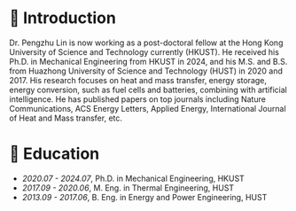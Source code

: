 # 🧑 Introduction
Dr. Pengzhu Lin is now working as a post-doctoral fellow at the Hong Kong University of Science and Technology currently (HKUST). He received his Ph.D. in Mechanical Engineering from HKUST in 2024, and his M.S. and B.S. from Huazhong University of Science and Technology (HUST) in 2020 and 2017. His research focuses on heat and mass transfer, energy storage, energy conversion, such as fuel cells and batteries, combining with artificial intelligence. He has published papers on top journals including Nature Communications, ACS Energy Letters, Applied Energy, International Journal of Heat and Mass transfer, etc.

# 📖 Education
- *2020.07 - 2024.07*, Ph.D. in Mechanical Engineering, HKUST
- *2017.09 - 2020.06*, M. Eng. in Thermal Engineering, HUST
- *2013.09 - 2017.06*, B. Eng. in Energy and Power Engineering, HUST